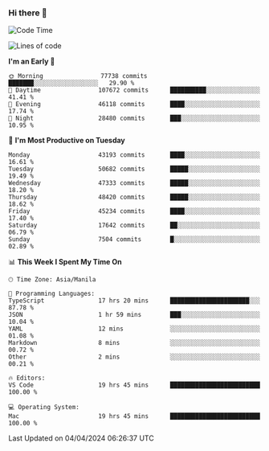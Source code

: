 ### Hi there 👋

<!--START_SECTION:waka-->
![Code Time](http://img.shields.io/badge/Code%20Time-5%2C014%20hrs%2058%20mins-blue)

![Lines of code](https://img.shields.io/badge/From%20Hello%20World%20I%27ve%20Written-117.2%20million%20lines%20of%20code-blue)

**I'm an Early 🐤** 

```text
🌞 Morning                77738 commits       ███████░░░░░░░░░░░░░░░░░░   29.90 % 
🌆 Daytime                107672 commits      ██████████░░░░░░░░░░░░░░░   41.41 % 
🌃 Evening                46118 commits       ████░░░░░░░░░░░░░░░░░░░░░   17.74 % 
🌙 Night                  28480 commits       ███░░░░░░░░░░░░░░░░░░░░░░   10.95 % 
```
📅 **I'm Most Productive on Tuesday** 

```text
Monday                   43193 commits       ████░░░░░░░░░░░░░░░░░░░░░   16.61 % 
Tuesday                  50682 commits       █████░░░░░░░░░░░░░░░░░░░░   19.49 % 
Wednesday                47333 commits       █████░░░░░░░░░░░░░░░░░░░░   18.20 % 
Thursday                 48420 commits       █████░░░░░░░░░░░░░░░░░░░░   18.62 % 
Friday                   45234 commits       ████░░░░░░░░░░░░░░░░░░░░░   17.40 % 
Saturday                 17642 commits       ██░░░░░░░░░░░░░░░░░░░░░░░   06.79 % 
Sunday                   7504 commits        █░░░░░░░░░░░░░░░░░░░░░░░░   02.89 % 
```


📊 **This Week I Spent My Time On** 

```text
🕑︎ Time Zone: Asia/Manila

💬 Programming Languages: 
TypeScript               17 hrs 20 mins      ██████████████████████░░░   87.78 % 
JSON                     1 hr 59 mins        ███░░░░░░░░░░░░░░░░░░░░░░   10.04 % 
YAML                     12 mins             ░░░░░░░░░░░░░░░░░░░░░░░░░   01.08 % 
Markdown                 8 mins              ░░░░░░░░░░░░░░░░░░░░░░░░░   00.72 % 
Other                    2 mins              ░░░░░░░░░░░░░░░░░░░░░░░░░   00.21 % 

🔥 Editors: 
VS Code                  19 hrs 45 mins      █████████████████████████   100.00 % 

💻 Operating System: 
Mac                      19 hrs 45 mins      █████████████████████████   100.00 % 
```


 Last Updated on 04/04/2024 06:26:37 UTC
<!--END_SECTION:waka-->


<!--
**rad182/rad182** is a ✨ _special_ ✨ repository because its `README.md` (this file) appears on your GitHub profile.

Here are some ideas to get you started:

- 🔭 I’m currently working on ...
- 🌱 I’m currently learning ...
- 👯 I’m looking to collaborate on ...
- 🤔 I’m looking for help with ...
- 💬 Ask me about ...
- 📫 How to reach me: ...
- 😄 Pronouns: ...
- ⚡ Fun fact: ...
-->
